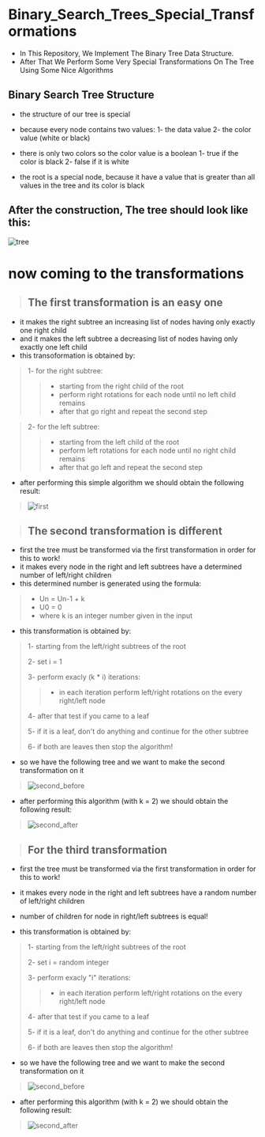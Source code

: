 # Binary_Search_Trees_Special_Transformations

* In This Repository, We Implement The Binary Tree Data Structure.
* After That We Perform Some Very Special Transformations On The Tree Using Some Nice Algorithms

## Binary Search Tree Structure

* the structure of our tree is special
* because every node contains two values:
    1- the data value
    2- the color value (white or black)

* there is only two colors so the color value is a boolean
    1- true if the color is black
    2- false if it is white

* the root is a special node, because it have a value that is greater than all values in the tree and its color is black



## After the construction, The tree should look like this:

![tree](./out/tree.jpg)


# now coming to the transformations

>## The first transformation is an easy one
* it makes the right subtree an increasing list of nodes having only exactly one right child
* and it makes the left subtree a decreasing list of nodes having only exactly one left child
* this transoformation is obtained by:
>1- for the right subtree:
>> * starting from the right child of the root
>> * perform right rotations for each node until no left child remains
>> * after that go right and repeat the second step
    
>2- for the left subtree:
>> * starting from the left child of the root
>> * perform left rotations for each node until no right child remains
>> * after that go left and repeat the second step

    
* after performing this simple algorithm we should obtain the following result:
>![first](./out/first_transformation.jpg)

>## The second transformation is different
* first the tree must be transformed via the first transformation in order for this to work!
* it makes every node in the right and left subtrees have a determined number of left/right children
* this determined number is generated using the formula:
> * Un = Un-1 + k
> * U0 = 0
> * where k is an integer number given in the input

* this transformation is obtained by:
> 1- starting from the left/right subtrees of the root
>>
> 2- set i = 1
>>
> 3- perform exacly (k * i) iterations:
>> * in each iteration perform left/right rotations on the every right/left node
>>
> 4- after that test if you came to a leaf
>>
> 5- if it is a leaf, don't do anything and continue for the other subtree
>>
> 6- if both are leaves then stop the algorithm!



* so we have the following tree and we want to make the second transformation on it
>![second_before](./out/second_transformation_before.jpg)

* after performing this algorithm (with k = 2) we should obtain the following result:
>![second_after](./out/second_transformation_after.jpg)


>## For the third transformation
* first the tree must be transformed via the first transformation in order for this to work!
* it makes every node in the right and left subtrees have a random number of left/right children
* number of children for node in right/left subtrees is equal!

* this transformation is obtained by:
> 1- starting from the left/right subtrees of the root
>>
> 2- set i = random integer
>>
> 3- perform exacly "i" iterations:
>> * in each iteration perform left/right rotations on the every right/left node
>>
> 4- after that test if you came to a leaf
>>
> 5- if it is a leaf, don't do anything and continue for the other subtree
>>
> 6- if both are leaves then stop the algorithm!



* so we have the following tree and we want to make the second transformation on it
>![second_before](./out/third_transformation_before.jpg)

* after performing this algorithm (with k = 2) we should obtain the following result:
>![second_after](./out/third_transformation_after.jpg)